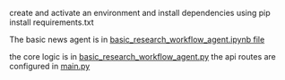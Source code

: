 create and activate an environment and install dependencies using pip install requirements.txt

The basic news agent is in [basic_research_workflow_agent.ipynb file](basic_research_workflow_agent.ipynb)

the core logic is in [basic_research_workflow_agent.py](basic_research_workflow_agent.py)
the api routes are configured in [main.py](main.py)